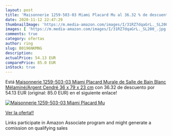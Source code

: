 ```yaml
---
layout: post
title: 'Maisonnerie 1259-503-03 Miami Placard Mu al 36.32 % de descuento'
date: 2020-11-12 22:47:29
thumbnailImage: 'https://m.media-amazon.com/images/I/31RZ7dqaGrL._SL200_.jpg'
images: [ 'https://m.media-amazon.com/images/I/31RZ7dqaGrL._SL200_.jpg' ]
comments: true
category: ofertas
author: ring
slug: B0196NKMNG
description:
actualPrice: 54.13 EUR
comparePrice: 85.0 EUR
inStock: true
---
```


Está [Maisonnerie 1259-503-03 Miami Placard Murale de Salle de Bain Blanc Mélaminé/Argent Cendré 36 x 79 x 23 cm](https://www.amazon.fr/dp/B0196NKMNG/?tag=tolees0d-21) con 36.32 de descuento por 54.13 EUR (original: 85.0 EUR) en el siguiente enlace!

[![Maisonnerie 1259-503-03 Miami Placard Mu](https://m.media-amazon.com/images/I/31RZ7dqaGrL._SL200_.jpg)](https://www.amazon.fr/dp/B0196NKMNG/?tag=tolees0d-21)

[Ver la oferta!!](https://www.amazon.fr/dp/B0196NKMNG/?tag=tolees0d-21)

Links participate in Amazon Associate program and might generate a comission on qualifying sales


